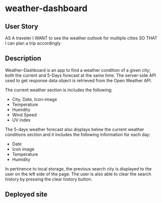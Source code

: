 # weather-dashboard

## User Story

AS A traveler
I WANT to see the weather outlook for multiple cities
SO THAT I can plan a trip accordingly

## Description
Weather-Dashboard is an app to find a weather condition of a given city; both the current and 5-Days forecast at the same time.
The server-side API used to get response data object is retrieved from the Open Weather API.

The current weather section is includes the following:
* City, Date, Icon-image
* Temperature
* Humidity
* Wind Speed
* UV index

The 5-days weather forecast also displays below the current weather conditions section and it includes the following information for each day:
* Date
* Icon image
* Temperature
* Humidity

In pertinence to local storage, the previous search city is displayed to the user on the left side of the page. The user is also able to clear the search history by pressing the clear history button. 

## Deployed site



